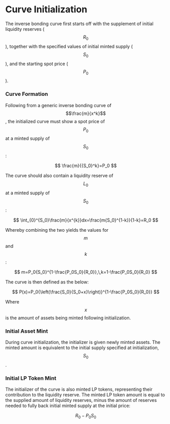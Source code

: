 # Curve Initialization

The inverse bonding curve first starts off with the supplement of initial liquidity reserves ($$R_0$$), together with the specified values of initial minted supply ($$S_0$$), and the starting spot price ($$P_0$$).&#x20;



### Curve Formation

Following from a generic inverse bonding curve of $$\frac{m}{x^k}$$, the initialized curve must show a spot price of $$P_0$$ at a minted supply of $$S_0$$:&#x20;

$$
\frac{m}{{S_0}^k}=P_0
$$

The curve should also contain a liquidity reserve of $$L_0$$ at a minted supply of $$S_0$$:&#x20;

$$
\int_{0}^{S_0}\frac{m}{x^{k}}dx=\frac{m{S_0}^{1-k}}{1-k}=R_0
$$

Whereby combining the two yields the values for $$m$$and $$k$$:&#x20;

$$
m=P_0{S_0}^{1-\frac{P_0S_0}{R_0}},\,k=1-\frac{P_0S_0}{R_0}
$$

The curve is then defined as the below:&#x20;

$$
P(x)=P_0{\left(\frac{S_0}{S_0+x}\right)}^{1-\frac{P_0S_0}{R_0}}
$$

Where $$x$$ is the amount of assets being minted following initialization.&#x20;



### Initial Asset Mint

During curve initialization, the initializer is given newly minted assets. The minted amount is equivalent to the initial supply specified at initialization, $$S_0$$.



### Initial LP Token Mint

The initializer of the curve is also minted LP tokens, representing their contribution to the liquidity reserve. The minted LP token amount is equal to the supplied amount of liquidity reserves, minus the amount of reserves needed to fully back initial minted supply at the initial price:&#x20;

$$
R_0-P_0S_0
$$

